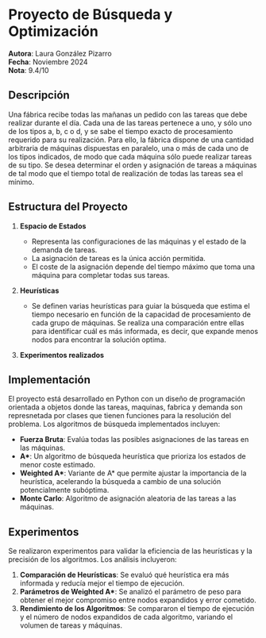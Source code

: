 # Proyecto de Búsqueda y Optimización

**Autora**: Laura González Pizarro  
**Fecha**: Noviembre 2024  
**Nota**: 9.4/10

## Descripción
Una fábrica recibe todas las mañanas un pedido con las tareas que debe realizar durante el día. Cada una de las tareas pertenece a uno, y sólo uno de
los tipos a, b, c o d, y se sabe el tiempo exacto de procesamiento requerido para su realización. Para ello, la fábrica dispone de una cantidad arbitraria
de máquinas dispuestas en paralelo, una o más de cada uno de los tipos indicados, de modo que cada máquina sólo puede realizar tareas de su tipo.
Se desea determinar el orden y asignación de tareas a máquinas de tal modo que el tiempo total de realización de todas las tareas sea el mínimo.

## Estructura del Proyecto

1. **Espacio de Estados**
   - Representa las configuraciones de las máquinas y el estado de la demanda de tareas.
   - La asignación de tareas es la única acción permitida.
   - El coste de la asignación depende del tiempo máximo que toma una máquina para completar todas sus tareas.

2. **Heurísticas**
   - Se definen varias heurísticas para guiar la búsqueda que estima el tiempo necesario en función de la capacidad de procesamiento de cada grupo de máquinas. Se realiza una comparación entre ellas para identificar cuál es más informada, es decir, que expande menos nodos para encontrar la solución optima.

3. **Experimentos realizados**

## Implementación

El proyecto está desarrollado en Python con un diseño de programación orientada a objetos donde las tareas, maquinas, fabrica y demanda son represnetada por clases que tienen funciones para la resolución del problema. Los algoritmos de búsqueda implementados incluyen:

- **Fuerza Bruta**: Evalúa todas las posibles asignaciones de las tareas en las máquinas.
- **A\***: Un algoritmo de búsqueda heurística que prioriza los estados de menor coste estimado.
- **Weighted A\***: Variante de A* que permite ajustar la importancia de la heurística, acelerando la búsqueda a cambio de una solución potencialmente subóptima.
- **Monte Carlo**: Algoritmo de asignación aleatoria de las tareas a las máquinas.

## Experimentos
Se realizaron experimentos para validar la eficiencia de las heurísticas y la precisión de los algoritmos. Los análisis incluyeron:

1. **Comparación de Heurísticas**: Se evaluó qué heurística era más informada y reducía mejor el tiempo de ejecución.
2. **Parámetros de Weighted A\***: Se analizó el parámetro de peso para obtener el mejor compromiso entre nodos expandidos y error cometido.
3. **Rendimiento de los Algoritmos**: Se compararon el tiempo de ejecución y el número de nodos expandidos de cada algoritmo, variando el volumen de tareas y máquinas.

